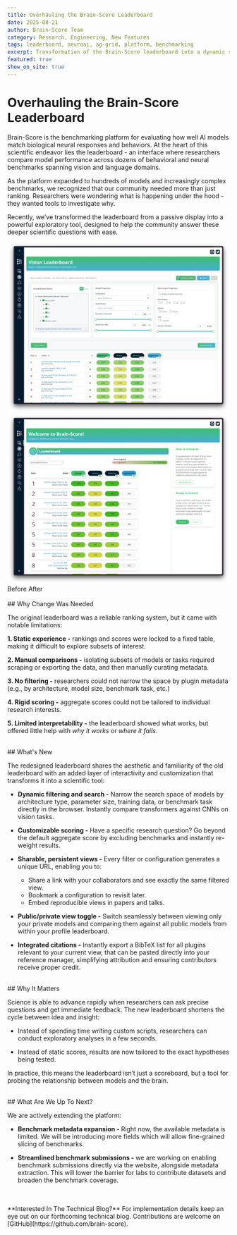 ```yaml
---
title: Overhauling the Brain-Score Leaderboard
date: 2025-08-21
author: Brain-Score Team
category: Research, Engineering, New Features
tags: leaderboard, neuroai, ag-grid, platform, benchmarking
excerpt: Transformation of the Brain-Score leaderboard into a dynamic scientific exploration tool for understanding AI and brain alignment.
featured: true
show_on_site: true
---
```


# Overhauling the Brain-Score Leaderboard

Brain-Score is the benchmarking platform for evaluating how well AI models match biological neural responses and behaviors. At the heart of this scientific endeavor lies the leaderboard - an interface where researchers compare model performance across dozens of behavioral and neural benchmarks spanning vision and language domains.

As the platform expanded to hundreds of models and increasingly complex benchmarks, we recognized that our community needed more than just ranking. Researchers were wondering what is happening under the hood - they wanted tools to investigate why.

Recently, we’ve transformed the leaderboard from a passive display into a powerful exploratory tool, designed to help the community answer these deeper scientific questions with ease.


<div class="comparison-container" style="--comparison-height: 500px;">
  <img src="/static/benchmarks/img/blog/leaderboard_overhaul/leaderboard_after.png" alt="After: New leaderboard design">
  <div class="comparison-before">
    <img src="/static/benchmarks/img/blog/leaderboard_overhaul/leaderboard_before.png" alt="Before: Original leaderboard design">
  </div>
  <div class="comparison-slider"></div>
  <div class="comparison-labels">
    <span class="label">Before</span>
    <span class="label">After</span>
  </div>
</div>

<br>
## Why Change Was Needed

The original leaderboard was a reliable ranking system, but it came with notable limitations:

**1. Static experience -** rankings and scores were locked to a fixed table, making it difficult to explore subsets of interest.

**2. Manual comparisons -** isolating subsets of models or tasks required scraping or exporting the data, and then manually curating metadata.

**3. No filtering -** researchers could not narrow the space by plugin metadata (e.g., by architecture, model size, benchmark task, etc.)

**4. Rigid scoring -** aggregate scores could not be tailored to individual research interests.

**5. Limited interpretability -** the leaderboard showed what works, but offered little help with *why it works* or *where it fails*.

<br>
## What's New

The redesigned leaderboard shares the aesthetic and familiarity of the old leaderboard with an added layer of interactivity and customization that transforms it into a scientific tool:

- **Dynamic filtering and search -** Narrow the search space of models by architecture type, parameter size, training data, or benchmark task directly in the browser. Instantly compare transformers against CNNs on vision tasks.

- **Customizable scoring -** Have a specific research question? Go beyond the default aggregate score by excluding benchmarks and instantly re-weight results.

- **Sharable, persistent views -** Every filter or configuration generates a unique URL, enabling you to:
    - Share a link with your collaborators and see exactly the same filtered view.
    - Bookmark a configuration to revisit later.
    - Embed reproducible views in papers and talks.

- **Public/private view toggle -** Switch seamlessly between viewing only your private models and comparing them against all public models from within your profile leaderboard.

- **Integrated citations -** Instantly export a BibTeX list for all plugins relevant to your current view, that can be pasted directly into your reference manager, simplifying attribution and ensuring contributors receive proper credit.

<br>
## Why It Matters

Science is able to advance rapidly when researchers can ask precise questions and get immediate feedback. The new leaderboard shortens the cycle between idea and insight:

- Instead of spending time writing custom scripts, researchers can conduct exploratory analyses in a few seconds.

- Instead of static scores, results are now tailored to the exact hypotheses being tested.

In practice, this means the leaderboard isn’t just a scoreboard, but a tool for probing the relationship between models and the brain.

<br>
## What Are We Up To Next?

We are actively extending the platform:

- **Benchmark metadata expansion -** Right now, the available metadata is limited. We will be introducing more fields which will allow fine-grained slicing of benchmarks.

- **Streamlined benchmark submissions -** we are working on enabling benchmark submissions directly via the website, alongside metadata extraction. This will lower the barrier for labs to contribute datasets and broaden the benchmark coverage.

<br>
<br>
**Interested In The Technical Blog?** For implementation details keep an eye out on our forthcoming technical blog. Contributions are welcome on [GitHub](https://github.com/brain-score).